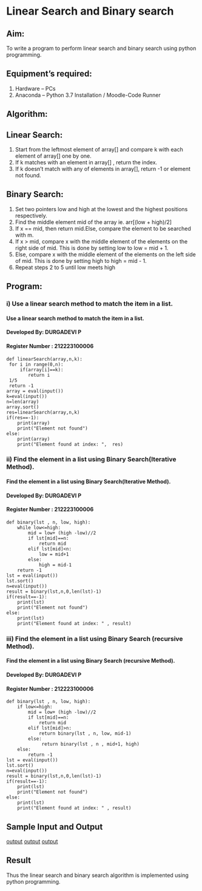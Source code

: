 # Linear Search and Binary search
## Aim:
To write a program to perform linear search and binary search using python programming.
## Equipment’s required:
1.	Hardware – PCs
2.	Anaconda – Python 3.7 Installation / Moodle-Code Runner
## Algorithm:
## Linear Search:
1.	Start from the leftmost element of array[] and compare k with each element of array[] one by one.
2.	If k matches with an element in array[] , return the index.
3.	If k doesn’t match with any of elements in array[], return -1 or element not found.
## Binary Search:
1.	Set two pointers low and high at the lowest and the highest positions respectively.
2.	Find the middle element mid of the array ie. arr[(low + high)/2]
3.	If x == mid, then return mid.Else, compare the element to be searched with m.
4.	If x > mid, compare x with the middle element of the elements on the right side of mid. This is done by setting low to low = mid + 1.
5.	Else, compare x with the middle element of the elements on the left side of mid. This is done by setting high to high = mid - 1.
6.	Repeat steps 2 to 5 until low meets high
## Program:
### i) Use a linear search method to match the item in a list.

#### Use a linear search method to match the item in a list.
#### Developed By: DURGADEVI P
#### Register Number : 212223100006
```
def linearSearch(array,n,k):
 for i in range(0,n):
     if(array[i]==k):
        return i
 1/5
 return -1
array = eval(input())
k=eval(input())
n=len(array)
array.sort()
res=linearSearch(array,n,k)
if(res==-1):
    print(array)
    print("Element not found")
else:
    print(array)
    print("Element found at index: ",  res)
```
### ii) Find the element in a list using Binary Search(Iterative Method).

#### Find the element in a list using Binary Search(Iterative Method).
#### Developed By: DURGADEVI P
#### Register Number : 212223100006
```
def binary(lst , n, low, high):
    while low<=high:
        mid = low+ (high -low)//2
        if lst[mid]==n:
            return mid
        elif lst[mid]<n:
            low = mid+1
        else:
            high = mid-1
    return -1
lst = eval(input())
lst.sort()
n=eval(input())
result = binary(lst,n,0,len(lst)-1)
if(result==-1):
    print(lst)
    print("Element not found")
else:
    print(lst)
    print("Element found at index: " , result)
```
### iii) Find the element in a list using Binary Search (recursive Method).

#### Find the element in a list using Binary Search (recursive Method).
#### Developed By: DURGADEVI P
#### Register Number : 212223100006
```
def binary(lst , n, low, high):
    if low<=high:
        mid = low+ (high -low)//2
        if lst[mid]==n:
            return mid
        elif lst[mid]>n:
            return binary(lst , n, low, mid-1)
        else:
             return binary(lst , n , mid+1, high)
    else:
        return -1
lst = eval(input())
lst.sort()
n=eval(input())
result = binary(lst,n,0,len(lst)-1)
if(result==-1):
    print(lst)
    print("Element not found")
else:
    print(lst)
    print("Element found at index: " , result)
```
## Sample Input and Output
[output](/1.png)
[output](/2.png)
[output](/3.png)

## Result
Thus the linear search and binary search algorithm is implemented using python programming.
